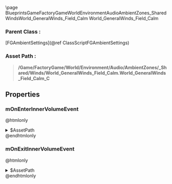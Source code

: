 \page BlueprintsGameFactoryGameWorldEnvironmentAudioAmbientZones_SharedWindsWorld_GeneralWinds_Field_Calm World_GeneralWinds_Field_Calm
### Parent Class :
[FGAmbientSettings](@ref ClassScriptFGAmbientSettings)
### Asset Path :
<b><blockquote>/Game/FactoryGame/World/Environment/Audio/AmbientZones/_Shared/Winds/World_GeneralWinds_Field_Calm.World_GeneralWinds_Field_Calm_C</blockquote></b>
## Properties

### mOnEnterInnerVolumeEvent
@htmlonly
<details>
 <summary>$AssetPath</summary>
<b><a href="_blueprints_game_factory_game_world_environment_audio_ambient_zones__shared_winds_play__ambience__winds__field__calm__quad.html"><blockquote>Play_Ambience_Winds_Field_Calm_Quad</blockquote></a></b>
</details>
@endhtmlonly

### mOnExitInnerVolumeEvent
@htmlonly
<details>
 <summary>$AssetPath</summary>
<b><a href="_blueprints_game_factory_game_world_environment_audio_ambient_zones__shared_winds_stop__ambience__winds__field__calm__quad.html"><blockquote>Stop_Ambience_Winds_Field_Calm_Quad</blockquote></a></b>
</details>
@endhtmlonly

